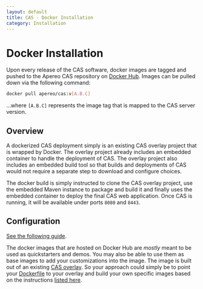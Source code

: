 ```yaml
---
layout: default
title: CAS - Docker Installation
category: Installation
---
```


# Docker Installation

Upon every release of the CAS software, docker images are tagged and pushed
to the Apereo CAS repository on [Docker Hub](https://hub.docker.com/r/apereo/cas/).
Images can be pulled down via the following command:

```bash
docker pull apereo/cas:v[A.B.C]
```

...where `[A.B.C]` represents the image tag that is mapped to the CAS server version.

## Overview

A dockerized CAS deployment simply is an existing CAS overlay project that is wrapped by Docker.
The overlay project already includes an embedded container to handle the deployment of CAS. 
The overlay project also includes an embedded build tool so that builds and deployments of CAS 
would not require a separate step to download and configure choices. 

The docker build is simply instructed to clone the CAS overlay project, use the embedded Maven
instance to package and build it and finally uses the embedded container to deploy the final
CAS web application. Once CAS is running, it will be available under ports `8080` and `8443`.

## Configuration

[See the following guide](https://github.com/apereo/cas-webapp-docker).

The docker images that are hosted on Docker Hub are *mostly* meant to be used
as quickstarters and demos. You may also be able to use them as
base images to add your customizations into the image. The image
is built out of an existing [CAS overlay](WAR-Overlay-Installation.html). 
So your approach could simply be to point your [Dockerfile](https://github.com/apereo/cas-webapp-docker)
to your overlay and build your own specific images based on the 
instructions [listed here](https://github.com/apereo/cas-webapp-docker).
